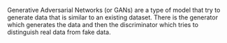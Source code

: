 Generative Adversarial Networks (or GANs) are a type of model that try to generate data that is similar to an existing dataset. There is the generator which generates the data and then the discriminator which tries to distinguish real data from fake data.